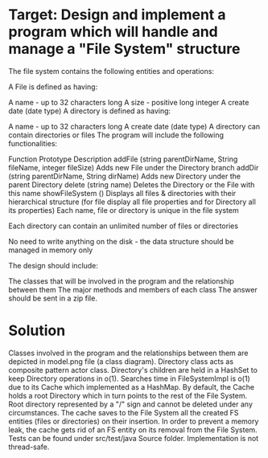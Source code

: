 # Target: Design and implement a program which will handle and manage a "File System" structure

The file system contains the following entities and operations:

A File is defined as having:

A name - up to 32 characters long
A size - positive long integer
A create date (date type)
A directory is defined as having:

A name - up to 32 characters long
A create date (date type)
A directory can contain directories or files
The program will include the following functionalities:

Function Prototype	Description
addFile (string parentDirName, String fileName, integer fileSize)	Adds new File under the Directory branch
addDir (string parentDirName, String dirName)	Adds new Directory under the parent Directory
delete (string name)	Deletes the Directory or the File with this name
showFileSystem ()	Displays all files & directories with their hierarchical structure (for file display all file properties and for Directory all its properties)
Each name, file or directory is unique in the file system

Each directory can contain an unlimited number of files or directories

No need to write anything on the disk - the data structure should be managed in memory only

The design should include:

The classes that will be involved in the program and the relationship between them
The major methods and members of each class
The answer should be sent in a zip file.

# Solution

Classes involved in the program and the relationships between them are depicted in model.png file (a class diagram).
Directory class acts as composite pattern actor class.
Directory's children are held in a HashSet to keep Directory operations in o(1).
Searches time in FileSystemImpl is o(1) due to its Cache which implemented as a HashMap.
By default, the Cache holds a root Directory which in turn points to the rest of the File System.
Root directory represented by a "/" sign and cannot be deleted under any circumstances.
The cache saves to the File System all the created FS entities (files or directories) on their insertion.
In order to prevent a memory leak, the cache gets rid of an FS entity on its removal from the File System.
Tests can be found under src/test/java Source folder.
Implementation is not thread-safe.
